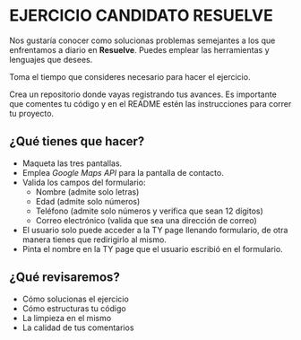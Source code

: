 # EJERCICIO CANDIDATO RESUELVE

Nos gustaría conocer como solucionas problemas semejantes a los que enfrentamos a diario en **Resuelve**. Puedes emplear las herramientas y lenguajes que desees.

Toma el tiempo que consideres necesario para hacer el ejercicio.

Crea un repositorio donde vayas registrando tus avances. Es importante que comentes tu código y en el README estén las instrucciones para correr tu proyecto.

## ¿Qué tienes que hacer?
- Maqueta las tres pantallas.
- Emplea *Google Maps API* para la pantalla de contacto.
- Valida los campos del formulario:
  - Nombre (admite solo letras)
  - Edad (admite solo números)
  - Teléfono (admite solo números y verifica que sean 12 dígitos)
  - Correo electrónico (valida que sea una dirección de correo)
- El usuario solo puede acceder a la TY page llenando formulario, de otra manera tienes que redirigirlo al mismo.
- Pinta el nombre en la TY page que el usuario escribió en el formulario.

## ¿Qué revisaremos?
* Cómo solucionas el ejercicio
* Cómo estructuras tu código
* La limpieza en el mismo
* La calidad de tus comentarios
